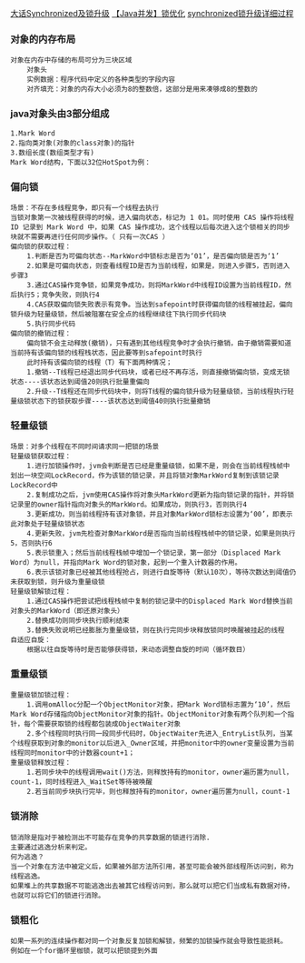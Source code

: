 [大话Synchronized及锁升级](https://mp.weixin.qq.com/s/i_PTU9RWG2ufpn-EutVZiA)
[【Java并发】锁优化](https://mp.weixin.qq.com/s/kY9PHC2adDVu0Qzlk2FY8g)
[synchronized锁升级详细过程](https://mp.weixin.qq.com/s/2SPjcSvCImsOEV7x_Lju9Q)

### 对象的内存布局

    对象在内存中存储的布局可分为三块区域
        对象头
        实例数据：程序代码中定义的各种类型的字段内容
        对齐填充：对象的内存大小必须为8的整数倍，这部分是用来凑够成8的整数的

### java对象头由3部分组成

    1.Mark Word
    2.指向类对象(对象的class对象)的指针
    3.数组长度(数组类型才有)
    Mark Word结构，下面以32位HotSpot为例：

### 偏向锁

    场景：不存在多线程竞争，即只有一个线程去执行
    当锁对象第一次被线程获得的时候，进入偏向状态，标记为 1 01。同时使用 CAS 操作将线程 ID 记录到 Mark Word 中，如果 CAS 操作成功，这个线程以后每次进入这个锁相关的同步块就不需要再进行任何同步操作。（ 只有一次CAS ）
    偏向锁的获取过程：
        1.判断是否为可偏向状态--MarkWord中锁标志是否为‘01’，是否偏向锁是否为‘1’
        2.如果是可偏向状态，则查看线程ID是否为当前线程，如果是，则进入步骤5，否则进入步骤3
        3.通过CAS操作竞争锁，如果竞争成功，则将MarkWord中线程ID设置为当前线程ID，然后执行5；竞争失败，则执行4
        4.CAS获取偏向锁失败表示有竞争。当达到safepoint时获得偏向锁的线程被挂起，偏向锁升级为轻量级锁，然后被阻塞在安全点的线程继续往下执行同步代码块
        5.执行同步代码
    偏向锁的撤销过程：
        偏向锁不会主动释放(撤销)，只有遇到其他线程竞争时才会执行撤销，由于撤销需要知道当前持有该偏向锁的线程栈状态，因此要等到safepoint时执行
        此时持有该偏向锁的线程（T）有下面两种情况；
        1.撤销--T线程已经退出同步代码块，或者已经不再存活，则直接撤销偏向锁，变成无锁状态----该状态达到阈值20则执行批量重偏向
        2.升级--T线程还在同步代码块中，则将T线程的偏向锁升级为轻量级锁，当前线程执行轻量级锁状态下的锁获取步骤----该状态达到阈值40则执行批量撤销

### 轻量级锁

    场景：对多个线程在不同时间请求同一把锁的场景
    轻量级锁获取过程：
        1.进行加锁操作时，jvm会判断是否已经是重量级锁，如果不是，则会在当前线程栈帧中划出一块空间LockRecord，作为该锁的锁记录，并且将锁对象MarkWord复制到该锁记录LockRecord中
        2.复制成功之后，jvm使用CAS操作将对象头MarkWord更新为指向锁记录的指针，并将锁记录里的owner指针指向对象头的MarkWord。如果成功，则执行3，否则执行4
        3.更新成功，则当前线程持有该对象锁，并且对象MarkWord锁标志设置为‘00’，即表示此对象处于轻量级锁状态
        4.更新失败，jvm先检查对象MarkWord是否指向当前线程栈帧中的锁记录，如果是则执行5，否则执行6
        5.表示锁重入；然后当前线程栈帧中增加一个锁记录，第一部分（Displaced Mark Word）为null，并指向Mark Word的锁对象，起到一个重入计数器的作用。
        6.表示该锁对象已经被其他线程抢占，则进行自旋等待（默认10次），等待次数达到阈值仍未获取到锁，则升级为重量级锁
    轻量级锁解锁过程：
        1.通过CAS操作把尝试把线程栈帧中复制的锁记录中的Displaced Mark Word替换当前对象头的MarkWord（即还原对象头）
        2.替换成功则同步块执行顺利结束
        3.替换失败说明已经膨胀为重量级锁，则在执行完同步块释放锁同时唤醒被挂起的线程
    自适应自旋：
        根据以往自旋等待时是否能够获得锁，来动态调整自旋的时间（循环数目）

### 重量级锁

    重量级锁加锁过程：
        1.调用omAlloc分配一个ObjectMonitor对象，把Mark Word锁标志置为‘10’，然后Mark Word存储指向ObjectMonitor对象的指针。ObjectMonitor对象有两个队列和一个指针，每个需要获取锁的线程都包装成ObjectWaiter对象
        2.多个线程同时执行同一段同步代码时，ObjectWaiter先进入_EntryList队列，当某个线程获取到对象的monitor以后进入_Owner区域，并把monitor中的owner变量设置为当前线程同时monitor中的计数器count+1；
    重量级锁释放过程：
        1.若同步块中的线程调用wait()方法，则释放持有的monitor，owner遍历置为null，count-1，同时线程进入_WaitSet等待被唤醒
        2.若当前同步块执行完毕，则也释放持有的monitor，owner遍历置为null，count-1

### 锁消除

    锁消除是指对于被检测出不可能存在竞争的共享数据的锁进行消除.
    主要通过逃逸分析来判定。
    何为逃逸？
    当一个对象在方法中被定义后，如果被外部方法所引用，甚至可能会被外部线程所访问到，称为线程逃逸。
    如果堆上的共享数据不可能逃逸出去被其它线程访问到，那么就可以把它们当成私有数据对待，也就可以将它们的锁进行消除。

### 锁粗化

    如果一系列的连续操作都对同一个对象反复加锁和解锁，频繁的加锁操作就会导致性能损耗。
    例如在一个for循环里枷锁，就可以把锁提到外面